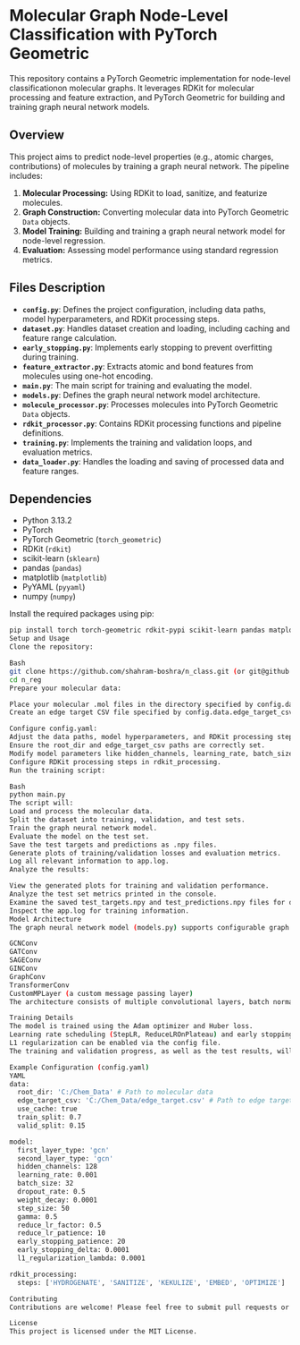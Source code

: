 # Molecular Graph Node-Level Classification with PyTorch Geometric

This repository contains a PyTorch Geometric implementation for node-level classificationon molecular graphs. It leverages RDKit for molecular processing and feature extraction, and PyTorch Geometric for building and training graph neural network models.

## Overview

This project aims to predict node-level properties (e.g., atomic charges, contributions) of molecules by training a graph neural network. The pipeline includes:

1.  **Molecular Processing:** Using RDKit to load, sanitize, and featurize molecules.
2.  **Graph Construction:** Converting molecular data into PyTorch Geometric `Data` objects.
3.  **Model Training:** Building and training a graph neural network model for node-level regression.
4.  **Evaluation:** Assessing model performance using standard regression metrics.

## Files Description

-   **`config.py`**: Defines the project configuration, including data paths, model hyperparameters, and RDKit processing steps.
-   **`dataset.py`**: Handles dataset creation and loading, including caching and feature range calculation.
-   **`early_stopping.py`**: Implements early stopping to prevent overfitting during training.
-   **`feature_extractor.py`**: Extracts atomic and bond features from molecules using one-hot encoding.
-   **`main.py`**: The main script for training and evaluating the model.
-   **`models.py`**: Defines the graph neural network model architecture.
-   **`molecule_processor.py`**: Processes molecules into PyTorch Geometric `Data` objects.
-   **`rdkit_processor.py`**: Contains RDKit processing functions and pipeline definitions.
-   **`training.py`**: Implements the training and validation loops, and evaluation metrics.
-   **`data_loader.py`**: Handles the loading and saving of processed data and feature ranges.

## Dependencies

-   Python 3.13.2
-   PyTorch
-   PyTorch Geometric (`torch_geometric`)
-   RDKit (`rdkit`)
-   scikit-learn (`sklearn`)
-   pandas (`pandas`)
-   matplotlib (`matplotlib`)
-   PyYAML (`pyyaml`)
-   numpy (`numpy`)

Install the required packages using pip:

```bash
pip install torch torch-geometric rdkit-pypi scikit-learn pandas matplotlib pyyaml numpy
Setup and Usage
Clone the repository:

Bash
git clone https://github.com/shahram-boshra/n_class.git (or git@github.com:shahram-boshra/n_class.git)
cd n_reg
Prepare your molecular data:

Place your molecular .mol files in the directory specified by config.data.root_dir in config.yaml.
Create an edge target CSV file specified by config.data.edge_target_csv in config.yaml that contains the node-level classificationtargets. The CSV should have an index column (molecule names) and target columns.

Configure config.yaml:
Adjust the data paths, model hyperparameters, and RDKit processing steps as needed.
Ensure the root_dir and edge_target_csv paths are correctly set.
Modify model parameters like hidden_channels, learning_rate, batch_size, and layer types.
Configure RDKit processing steps in rdkit_processing.
Run the training script:

Bash
python main.py
The script will:
Load and process the molecular data.
Split the dataset into training, validation, and test sets.
Train the graph neural network model.
Evaluate the model on the test set.
Save the test targets and predictions as .npy files.
Generate plots of training/validation losses and evaluation metrics.
Log all relevant information to app.log.
Analyze the results:

View the generated plots for training and validation performance.
Analyze the test set metrics printed in the console.
Examine the saved test_targets.npy and test_predictions.npy files for detailed prediction analysis.
Inspect the app.log for training information.
Model Architecture
The graph neural network model (models.py) supports configurable graph convolutional layers, including:

GCNConv
GATConv
SAGEConv
GINConv
GraphConv
TransformerConv
CustomMPLayer (a custom message passing layer)
The architecture consists of multiple convolutional layers, batch normalization, ReLU activation, dropout, and a linear output layer for regression.

Training Details
The model is trained using the Adam optimizer and Huber loss.
Learning rate scheduling (StepLR, ReduceLROnPlateau) and early stopping are implemented to improve training stability and prevent overfitting.
L1 regularization can be enabled via the config file.
The training and validation progress, as well as the test results, will be logged to the app.log file.

Example Configuration (config.yaml)
YAML
data:
  root_dir: 'C:/Chem_Data' # Path to molecular data
  edge_target_csv: 'C:/Chem_Data/edge_target.csv' # Path to edge target CSV
  use_cache: true
  train_split: 0.7
  valid_split: 0.15

model:
  first_layer_type: 'gcn'
  second_layer_type: 'gcn'
  hidden_channels: 128
  learning_rate: 0.001
  batch_size: 32
  dropout_rate: 0.5
  weight_decay: 0.0001
  step_size: 50
  gamma: 0.5
  reduce_lr_factor: 0.5
  reduce_lr_patience: 10
  early_stopping_patience: 20
  early_stopping_delta: 0.0001
  l1_regularization_lambda: 0.0001

rdkit_processing:
  steps: ['HYDROGENATE', 'SANITIZE', 'KEKULIZE', 'EMBED', 'OPTIMIZE']

Contributing
Contributions are welcome! Please feel free to submit pull requests or open issues for bug fixes, feature requests, or improvements.

License
This project is licensed under the MIT License.